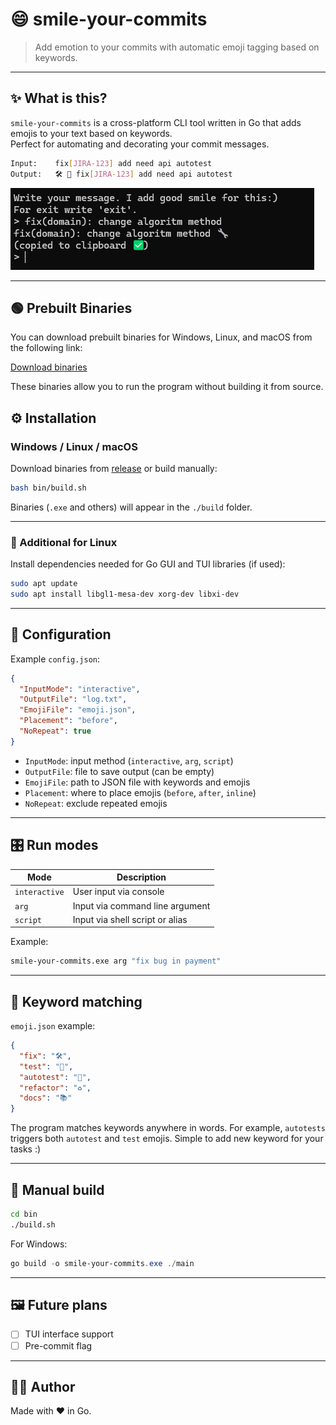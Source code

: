 # 😄 smile-your-commits

> Add emotion to your commits with automatic emoji tagging based on keywords.

---

## ✨ What is this?

`smile-your-commits` is a cross-platform CLI tool written in Go that adds emojis to your text based on keywords.  
Perfect for automating and decorating your commit messages.

```bash
Input:    fix[JIRA-123] add need api autotest
Output:   🛠️ 🧪 fix[JIRA-123] add need api autotest
```
![alt text](./assets/console-example.png)

---

## 🟢 Prebuilt Binaries

You can download prebuilt binaries for Windows, Linux, and macOS from the following link:

[Download binaries](https://github.com/oleg-murmur/smile-your-commits/releases/tag/1.0.0)

These binaries allow you to run the program without building it from source.


## ⚙️ Installation

### Windows / Linux / macOS

Download binaries from [release](#) or build manually:

```bash
bash bin/build.sh
```

Binaries (`.exe` and others) will appear in the `./build` folder.

---

### 🐧 Additional for Linux

Install dependencies needed for Go GUI and TUI libraries (if used):

```bash
sudo apt update
sudo apt install libgl1-mesa-dev xorg-dev libxi-dev
```

---

## 📁 Configuration

Example `config.json`:

```json
{
  "InputMode": "interactive",
  "OutputFile": "log.txt",
  "EmojiFile": "emoji.json",
  "Placement": "before",
  "NoRepeat": true
}
```

- `InputMode`: input method (`interactive`, `arg`, `script`)
- `OutputFile`: file to save output (can be empty)
- `EmojiFile`: path to JSON file with keywords and emojis
- `Placement`: where to place emojis (`before`, `after`, `inline`)
- `NoRepeat`: exclude repeated emojis

---

## 🎛️ Run modes

| Mode         | Description                              |
|--------------|------------------------------------------|
| `interactive`| User input via console                   |
| `arg`        | Input via command line argument          |
| `script`     | Input via shell script or alias          |

Example:  
```bash
smile-your-commits.exe arg "fix bug in payment"
```

---

## 🧠 Keyword matching

`emoji.json` example:

```json
{
  "fix": "🛠️",
  "test": "🧪",
  "autotest": "🤖",
  "refactor": "♻️",
  "docs": "📚"
}
```

The program matches keywords anywhere in words. For example, `autotests` triggers both `autotest` and `test` emojis. Simple to add new keyword for your tasks :)

---

## 🚀 Manual build

```bash
cd bin
./build.sh
```

For Windows:

```powershell
go build -o smile-your-commits.exe ./main
```

---

## 🖼️ Future plans

- [ ] TUI interface support  
- [ ] Pre-commit flag

---

## 🧑‍💻 Author

Made with ❤️ in Go.
